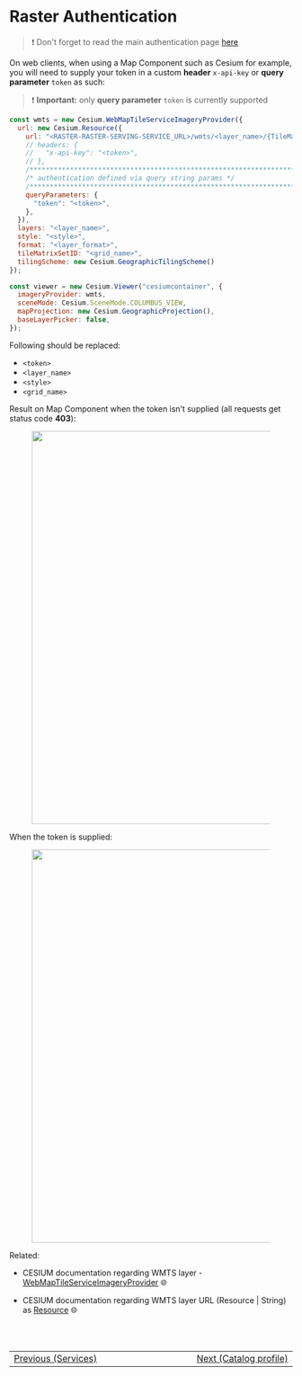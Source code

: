 # Raster Authentication

> :heavy_exclamation_mark: Don't forget to read the main authentication page [here](/docs/auth/auth.md)

On web clients, when using a Map Component such as Cesium for example, you will need to supply your token in a custom **header** `x-api-key` or **query parameter** `token` as such:
> :heavy_exclamation_mark: **Important:** only **query parameter** `token` is currently supported

```javascript
const wmts = new Cesium.WebMapTileServiceImageryProvider({
  url: new Cesium.Resource({
    url: "<RASTER-RASTER-SERVING-SERVICE_URL>/wmts/<layer_name>/{TileMatrixSet}/{TileMatrix}/{TileCol}/{TileRow}.<LAYER_FORMAT>", // supported LAYER_FORMAT can be found in 'raster step-by-step' guide (step 4).
    // headers: {
    //   "x-api-key": "<token>",
    // },
    /*************************************************************************/
    /* authentication defined via query string params */
    /*************************************************************************/
    queryParameters: {
      "token": "<token>",
    },
  }),
  layers: "<layer_name>",
  style: "<style>",
  format: "<layer_format>",
  tileMatrixSetID: "<grid_name>",
  tilingScheme: new Cesium.GeographicTilingScheme()
});

const viewer = new Cesium.Viewer("cesiumcontainer", {
  imageryProvider: wmts,
  sceneMode: Cesium.SceneMode.COLUMBUS_VIEW,
  mapProjection: new Cesium.GeographicProjection(),
  baseLayerPicker: false,
});
```
Following should be replaced:
- `<token>`
- `<layer_name>`
- `<style>`
- `<grid_name>`

Result on Map Component when the token isn’t supplied (all requests get status code **403**):
<figure>
    <img src="./assets/images/mapproxy_cesium_no_token.png" width=700>
</figure>

When the token is supplied:
<figure>
    <img src="./assets/images/mapproxy_cesium_with_token.png" width=700>
</figure>

Related: <br/>
- CESIUM documentation regarding WMTS layer - [WebMapTileServiceImageryProvider](https://cesium.com/learn/cesiumjs/ref-doc/WebMapTileServiceImageryProvider.html?classFilter=We) :globe_with_meridians:

- CESIUM documentation regarding WMTS layer URL (Resource | String) as [Resource](https://cesium.com/learn/cesiumjs/ref-doc/Resource.html) :globe_with_meridians:



<br/>
<br/>
<table style=" width: 100%; display: table !important;">
    <tbody>
        <tr>
            <td align="left">
                <a href="#/getting-started/raster/raster_services">Previous (Services)</a>
            </td>
            <td align="right">
                <a href="#/catalog-information/v1_0/raster_profile">Next (Catalog profile)</a>
            </td>
        </tr>
    </tbody>
</table>
